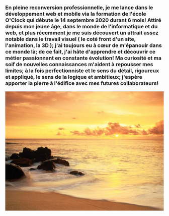### En pleine reconversion professionnelle, je me lance dans le développement web et mobile via la formation de l'école O'Clock qui débute le 14 septembre 2020 durant 6 mois! Attiré depuis mon jeune âge, dans le monde de l'informatique et du web, et plus récemment je me suis découvert un attrait assez notable dans le travail visuel ( le coté front d'un site, l'animation, la 3D ); j'ai toujours eu à cœur de m'épanouir dans ce monde là; de ce fait, j'ai hâte d'apprendre et découvrir ce métier passionnant en constante évolution! Ma curiosité et ma soif de nouvelles connaissances m'aident à repousser mes limites; à la fois perfectionniste et le sens du détail, rigoureux et appliqué, le sens de la logique et ambitieux; j'espère apporter la pierre à l'édifice avec mes futures collaborateurs!

![cover](https://github.com/Gregory2811/Gregory2811/blob/main/wallpaper%20(6).jpg)

<!--
**Gregory2811/Gregory2811** is a ✨ _special_ ✨ repository because its `README.md` (this file) appears on your GitHub profile.

Here are some ideas to get you started:

- 🔭 I’m currently working on ...
- 🌱 I’m currently learning ...
- 👯 I’m looking to collaborate on ...
- 🤔 I’m looking for help with ...
- 💬 Ask me about ...
- 📫 How to reach me: ...
- 😄 Pronouns: ...
- ⚡ Fun fact: ...
-->
